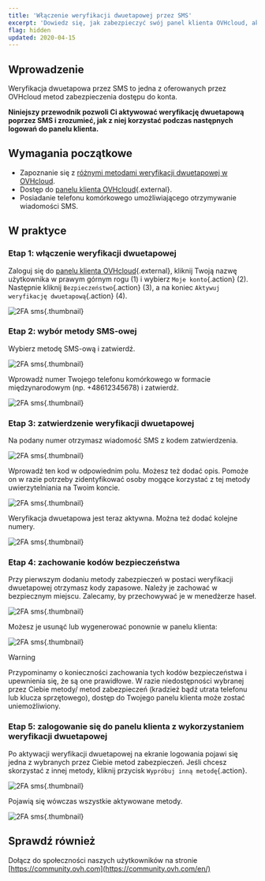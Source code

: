 ```yaml
---
title: 'Włączenie weryfikacji dwuetapowej przez SMS'
excerpt: 'Dowiedz się, jak zabezpieczyć swój panel klienta OVHcloud, aktywując weryfikację dwuetapową przez SMS'
flag: hidden
updated: 2020-04-15
---
```


## Wprowadzenie

Weryfikacja dwuetapowa przez SMS to jedna z oferowanych przez OVHcloud metod zabezpieczenia dostępu do konta.

**Niniejszy przewodnik pozwoli Ci aktywować weryfikację dwuetapową poprzez SMS i zrozumieć, jak z niej korzystać podczas następnych logowań do panelu klienta.**

## Wymagania początkowe

- Zapoznanie się z [różnymi metodami weryfikacji dwuetapowej w OVHcloud](/pages/account_and_service_management/account_information/secure-ovhcloud-account-with-2fa).
- Dostęp do [panelu klienta OVHcloud](https://www.ovh.com/auth/?action=gotomanager&from=https://www.ovh.pl/&ovhSubsidiary=pl){.external}.
- Posiadanie telefonu komórkowego umożliwiającego otrzymywanie wiadomości SMS.

## W praktyce

### Etap 1: włączenie weryfikacji dwuetapowej

Zaloguj się do [panelu klienta OVHcloud](https://www.ovh.com/auth/?action=gotomanager&from=https://www.ovh.pl/&ovhSubsidiary=pl){.external}, kliknij Twoją nazwę użytkownika w prawym górnym rogu (1) i wybierz `Moje konto`{.action} (2). Następnie kliknij `Bezpieczeństwo`{.action} (3), a na koniec `Aktywuj weryfikację dwuetapową`{.action} (4).

![2FA sms](images/hub2FA.png){.thumbnail}

### Etap 2: wybór metody SMS-owej

Wybierz metodę SMS-ową i zatwierdź.

![2FA sms](images/2fasms1edit.png){.thumbnail}

Wprowadź numer Twojego telefonu komórkowego w formacie międzynarodowym (np. +48612345678) i zatwierdź.

![2FA sms](images/2fasms2.png){.thumbnail}

### Etap 3: zatwierdzenie weryfikacji dwuetapowej

Na podany numer otrzymasz wiadomość SMS z kodem zatwierdzenia.

![2FA sms](images/2fasms3edit.png){.thumbnail}

Wprowadź ten kod w odpowiednim polu. Możesz też dodać opis. Pomoże on w razie potrzeby zidentyfikować osoby mogące korzystać z tej metody uwierzytelniania na Twoim koncie.

![2FA sms](images/2fasms4edit.png){.thumbnail}

Weryfikacja dwuetapowa jest teraz aktywna. Można też dodać kolejne numery.

![2FA sms](images/2fasms5.png){.thumbnail}

### Etap 4: zachowanie kodów bezpieczeństwa

Przy pierwszym dodaniu metody zabezpieczeń w postaci weryfikacji dwuetapowej otrzymasz kody zapasowe. Należy je zachować w bezpiecznym miejscu. Zalecamy, by przechowywać je w menedżerze haseł.

![2FA sms](images/2facodes.png){.thumbnail}

Możesz je usunąć lub wygenerować ponownie w panelu klienta:

![2FA sms](images/2facodesaction.png){.thumbnail}

> [!warning]
>
> Przypominamy o konieczności zachowania tych kodów bezpieczeństwa i upewnienia się, że są one prawidłowe. W razie niedostępności wybranej przez Ciebie metody/ metod zabezpieczeń (kradzież bądź utrata telefonu lub klucza sprzętowego), dostęp do Twojego panelu klienta może zostać uniemożliwiony.
> 

### Etap 5: zalogowanie się do panelu klienta z wykorzystaniem weryfikacji dwuetapowej

Po aktywacji weryfikacji dwuetapowej na ekranie logowania pojawi się jedna z wybranych przez Ciebie metod zabezpieczeń. Jeśli chcesz skorzystać z innej metody, kliknij przycisk `Wypróbuj inną metodę`{.action}.

![2FA sms](images/2fasmsloginedit.png){.thumbnail}

Pojawią się wówczas wszystkie aktywowane metody.

![2FA sms](images/2faloginchoice.png){.thumbnail}

## Sprawdź również

Dołącz do społeczności naszych użytkowników na stronie [https://community.ovh.com](https://community.ovh.com/en/)
